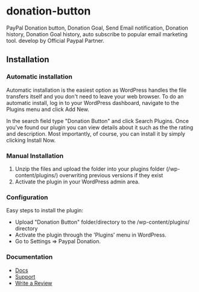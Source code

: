 # donation-button
PayPal Donation button, Donation Goal, Send Email notification, Donation history, Donation Goal history, auto subscribe to popular email marketing tool. develop by Official Paypal Partner.


## Installation

### Automatic installation

Automatic installation is the easiest option as WordPress handles the file transfers itself and you don't need to leave your web browser. To do an automatic install, log in to your WordPress dashboard, navigate to the Plugins menu and click Add New.

In the search field type "Donation Button" and click Search Plugins. Once you've found our plugin you can view details about it such as the the rating and description. Most importantly, of course, you can install it by simply clicking Install Now.

### Manual Installation

1. Unzip the files and upload the folder into your plugins folder (/wp-content/plugins/) overwriting previous versions if they exist
2. Activate the plugin in your WordPress admin area.


### Configuration

Easy steps to install the plugin:

*	Upload "Donation Button" folder/directory to the /wp-content/plugins/ directory
*	Activate the plugin through the 'Plugins' menu in WordPress.
*	Go to Settings => Paypal Donation.

### Documentation

*	<a href="https://www.premiumdev.com/product/paypal-donation-buttons/" target="_blank">Docs</a>
*	<a href="http://wordpress.org/support/plugin/donation-button" target="_blank">Support</a>
*	<a href="http://wordpress.org/support/view/plugin-reviews/donation-button" target="_blank">Write a Review</a>